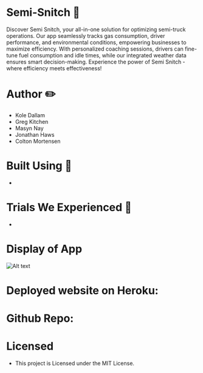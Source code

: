 # Semi-Snitch 🚛
Discover Semi Snitch, your all-in-one solution for optimizing semi-truck operations. Our app seamlessly tracks gas consumption, driver performance, and environmental conditions, empowering businesses to maximize efficiency. With personalized coaching sessions, drivers can fine-tune fuel consumption and idle times, while our integrated weather data ensures smart decision-making. Experience the power of Semi Snitch - where efficiency meets effectiveness!

# Author ✏️
- Kole Dallam
- Greg Kitchen
- Masyn Nay
- Jonathan Haws
- Colton Mortensen

# Built Using 🚧
- 

# Trials We Experienced 🤬
-

# Display of App
![Alt text]()

# Deployed website on Heroku:
# Github Repo: 

# Licensed
- This project is Licensed under the MIT License.
